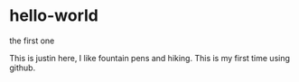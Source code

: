 # hello-world
the first one 

This is justin here, I like fountain pens and hiking. This is my first time using github. 
